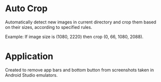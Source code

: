# Auto Crop
Automatically detect new images in current directory and crop them based on their sizes, according to specified rules.

Example: If image size is (1080, 2220) then crop (0, 66, 1080, 2088).

# Application
Created to remove app bars and bottom button from screenshots taken in Android Studio emulators.
